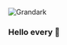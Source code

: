 ![Grandark](https://cdna.artstation.com/p/assets/images/images/020/536/498/original/vinicius-leonidas-grandark.gif?1568158021)
### Hello every 👋

<!--
**astahjmo/astahjmo** is a ✨ _special_ ✨ repository because its `README.md` (this file) appears on your GitHub profile.

Here are some ideas to get you started:

- 🔭 I’m currently working on ...
- 🌱 I’m currently learning ...
- 👯 I’m looking to collaborate on ...
- 🤔 I’m looking for help with ...
- 💬 Ask me about ...
- 📫 How to reach me: ...
- 😄 Pronouns: ...
- ⚡ Fun fact: ...
-->

